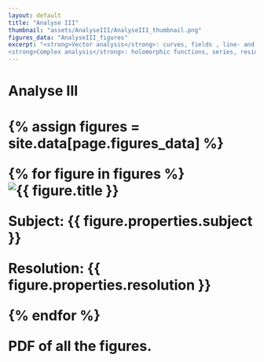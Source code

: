 ```yaml
---
layout: default
title: "Analyse III"
thumbnail: "assets/AnalyseIII/AnalyseIII_thumbnail.png"
figures_data: "AnalyseIII_figures"
excerpt: "<strong>Vector analysis</strong>: curves, fields , line- and surface integrals... <br>
<strong>Complex analysis</strong>: holomorphic functions, series, residue theorem..."  
---
```

<h1>Analyse III<h1>

{% assign figures = site.data[page.figures_data] %}
<div class="figures-gallery">
  {% for figure in figures %}
    <div class="figure-item">
      <img src="{{ figure.image }}" alt="{{ figure.title }}" style="max-width: 70%; height: auto;" />
      <p>Subject: {{ figure.properties.subject }}</p>
      <p>Resolution: {{ figure.properties.resolution }}</p>
    </div>
  {% endfor %}
</div>

PDF of all the figures.

<html>
  <head>
    <meta charset="utf-8" />
        <meta name="viewport" content="width=device-width">
  </head>
  <body>
    <object data="{{ site.baseurl }}/assets/AnalyseIII/AnalyseIII.pdf" type="application/pdf" style="min-height:100vh;width:100%"></object>
  </body>
</html>


